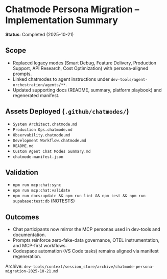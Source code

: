 # Chatmode Persona Migration – Implementation Summary

**Status**: Completed (2025-10-21)

## Scope
- Replaced legacy modes (Smart Debug, Feature Delivery, Production Support, API Research, Cost Optimization) with persona-aligned prompts.
- Linked chatmodes to agent instructions under `dev-tools/agent-orchestration/agents/**`.
- Updated supporting docs (README, summary, platform playbook) and regenerated manifest.

## Assets Deployed (`.github/chatmodes/`)
- `System Architect.chatmode.md`
- `Production Ops.chatmode.md`
- `Observability.chatmode.md`
- `Development Workflow.chatmode.md`
- `README.md`
- `Custom Agent Chat Modes Summary.md`
- `chatmode-manifest.json`

## Validation
- `npm run mcp:chat:sync`
- `npm run mcp:chat:validate`
- `npm run docs:update && npm run lint && npm test && npm run supabase:test:db` (NOTESTS)

## Outcomes
- Chat participants now mirror the MCP personas used in dev-tools and documentation.
- Prompts reinforce zero-fake-data governance, OTEL instrumentation, and MCP-first workflows.
- Codespace automation (VS Code tasks) remains aligned via manifest regeneration.

Archive: `dev-tools/context/session_store/archive/chatmode-persona-migration-2025-10-21.md`
